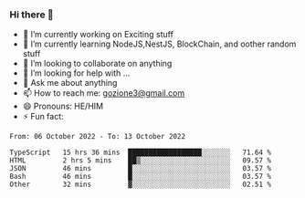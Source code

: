 ### Hi there 👋

<!--
**charlieScript/charlieScript** is a ✨ _special_ ✨ repository because its `README.md` (this file) appears on your GitHub profile.

Here are some ideas to get you started: -->

- 🔭 I’m currently working on Exciting stuff
- 🌱 I’m currently learning NodeJS,NestJS, BlockChain, and oother random stuff
- 👯 I’m looking to collaborate on anything
- 🤔 I’m looking for help with ...
- 💬 Ask me about anything
- 📫 How to reach me: gozione3@gmail.com
- 😄 Pronouns: HE/HIM
- ⚡ Fun fact: 
<!--START_SECTION:waka-->

```text
From: 06 October 2022 - To: 13 October 2022

TypeScript   15 hrs 36 mins  ██████████████████░░░░░░░   71.64 %
HTML         2 hrs 5 mins    ██▒░░░░░░░░░░░░░░░░░░░░░░   09.57 %
JSON         46 mins         █░░░░░░░░░░░░░░░░░░░░░░░░   03.57 %
Bash         46 mins         █░░░░░░░░░░░░░░░░░░░░░░░░   03.57 %
Other        32 mins         ▓░░░░░░░░░░░░░░░░░░░░░░░░   02.51 %
```

<!--END_SECTION:waka-->
